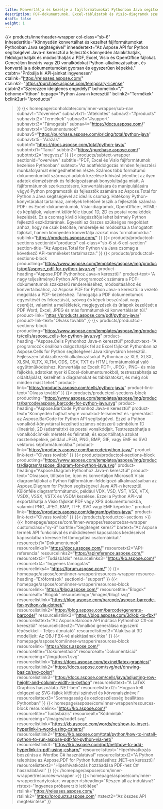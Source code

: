 ```yaml
---
title: Konvertálja és kezelje a fájlformátumokat Pythonban Java segítségével
description: PDF-dokumentumok, Excel-táblázatok és Visio-diagramok szerkesztése, konvertálása és manipulálása, vagy 1D-s és 2D-s vonalkódok létrehozása Pythonban Java-n keresztül az Aspose API-kkal.
draft: false
weight: 1
---
```

{{< products/innerheader-wrapper col-class="sb-6"
  inheadertitle="Könnyedén konvertálhat és kezelhet fájlformátumokat Pythonban Java segítségével"
  inheadertext="Az Aspose API for Python segítségével Java-n keresztül a fejlesztők könnyedén átalakíthatják, feldolgozhatják és módosíthatják a PDF, Excel, Visio és OpenOffice fájlokat. Generáljon lineáris vagy 2D vonalkódokat Python-alkalmazásaiban, és konvertálja a dokumentumokat gyorsan és egyszerűen képekké."
  ctabtn="Próbálja ki API-jainkat ingyenesen"
  ctalink="https://releases.aspose.com/"
  ctalink2="https://purchase.aspose.com/temporary-license"
  ctabtn2="Szerezzen ideiglenes engedélyt"
  bchomelink="/"
  bchome="itthon"
  bcpage="Python Java-n keresztül"
  bclink2="Termékek"
  bclink2url="/products/"
  >}}
  {{< homepage/conholdate/com/inner-wrapper/sub-nav 
subnav1="#overview"
subnavtxt1="Áttekintés" 
subnav2="#products"
subnavtxt2="Termékek" 
subnav3="#support"
subnavtxt3="Támogatás" 
subnav4="https://docs.aspose.com/"
subnavtxt4="Dokumentumok" 
subnav5="https://purchase.aspose.com/pricing/total/python-java"
subnavtxt5="Árazás" 
subbtn1="https://docs.aspose.com/total/python-java/"
subbtntxt1="Tanul"
subbtn2="https://purchase.aspose.com/"
subbtntxt2="megvesz"
>}}
   {{< products/subtext-wrapper sectionid="overview" 
   subtitle="PDF, Excel és Visio fájlformátumok kezelése Pythonban"
   subtext="Az adatfeldolgozás minden fejlesztési munkafolyamat elengedhetetlen része. Számos több formátumú dokumentumból származó adatok kezelése kihívást jelenthet az ilyen adatok elemzésének és feldolgozásának bonyolultsága miatt. A fájlformátumok szerkesztésére, konvertálására és manipulálására vágyó Python programozók és fejlesztők számára az Aspose.Total for Python a Java segítségével az ideális csomag. Hatékony Python-könyvtárakat tartalmaz, amelyek lehetővé teszik a fejlesztők számára PDF- és Excel-dokumentumok, Visio-diagramok, OpenOffice-, HTML- és képfájlok, valamint különféle típusú 1D, 2D és postai vonalkódok kezelését. Ez a csomag kiváló kiegészítője lehet bármely Python fejlesztő eszköztárának. Egyesíti az összes szükséges megoldást ahhoz, hogy ne csak betöltse, renderelje és módosítsa a támogatott fájlokat, hanem könnyedén konvertálja azokat más formátumokba."
   sublink="https://products.aspose.com/"
   >}} 
{{< products/productcol-sections
sectionid="products" 
col-class="sb-6 st-6 col-section"
section-title="Az Aspose.Total for Python via Java csomag a következő API-termékeket tartalmazza:"
>}}
{{< products/productcol-sections-block
productimg="https://www.aspose.com/templates/aspose/img/products/pdf/aspose_pdf-for-python-java.svg"
product-heading="Aspose.PDF Pythonhoz Java-n keresztül"
product-text="A nagy teljesítményű Python API programozók számára a PDF-dokumentumok szakszerű rendereléséhez, módosításához és konvertálásához, az Aspose.PDF for Python Java-n keresztül a vezető megoldás a PDF-kezeléshez. Támogatja a PDF dokumentumok egyesítését és felosztását, szöveg és képek beszúrását vagy cseréjét, valamint a mellékletek, megjegyzések és űrlapok kezelését a PDF Word, Excel, JPEG és más formátumokká konvertálásán túl."
product-link="https://products.aspose.com/pdf/python-java/"
product-link-text="Olvass tovább"
>}}
{{< products/productcol-sections-block
productimg="https://www.aspose.com/templates/aspose/img/products/cells/aspose_cells-for-python-java.svg"
product-heading="Aspose.Cells Pythonhoz Java-n keresztül"
product-text="A programozók önállóan dolgozhatják fel az Excel fájlokat Pythonban az Aspose.Cells for Python segítségével Java könyvtáron keresztül. Fejlesszen táblázatkezelő alkalmazásokat Pythonban az XLS, XLSX, XLSM, XLTX, XLTM, ODS, CSV, TXT és HTML formátumokkal való együttműködéshez. Konvertálja az Excelt PDF-, JPEG-, PNG- és más fájlokká, adatokat nyer ki Excel-dokumentumokból, testreszabhatja az oldaltájolást, kezelheti a diagramokat és táblázatokat, és még sok minden mást tehet."
product-link="https://products.aspose.com/cells/python-java/"
product-link-text="Olvass tovább"
>}}
{{< products/productcol-sections-block
productimg="https://www.aspose.com/templates/aspose/img/products/barcode/aspose_barcode-for-python-java.svg"
product-heading="Aspose.BarCode Pythonhoz Java-n keresztül"
product-text="Könnyedén hajthat végre vonalkód-felismerést és -generálást az Aspose.BarCode for Python API segítségével. Ezzel a Python vonalkód-könyvtárral kezelheti számos népszerű szimbólum 1D (lineáris), 2D (adatmátrix) és postai vonalkódjait. Testreszabhatja a vonalkódcímkék méretét és feliratait, és exportálhatja azokat raszterképekké, például JPEG, PNG, BMP, GIF, vagy EMF és SVG vektoros képformátumokba."
product-link="https://products.aspose.com/barcode/python-java/"
product-link-text="Olvass tovább"
>}}
{{< products/productcol-sections-block
productimg="https://www.aspose.com/templates/aspose/img/products/diagram/aspose_diagram-for-python-java.svg"
product-heading="Aspose.Diagram Pythonhoz Java-n keresztül"
product-text="Olvasson, töltsön be, írjon és konvertáljon Microsoft Visio diagramfájlokat a Python fájlformátum-feldolgozó alkalmazásaiban az Aspose.Diagram for Python segítségével Java API-n keresztül. Különféle diagramformátumok, például VDX, VSD, VST, VSX, VTX, VSDX, VSSX, VSTX és VSDM kezelése. Ezzel a Python API-val exportálhatja a Visio fájlokat PDF vagy XPS dokumentumokba, valamint PNG, JPEG, BMP, TIFF, SVG vagy EMF képekbe."
product-link="https://products.aspose.com/diagram/python-java/"
product-link-text="Olvass tovább"
>}}
{{< /products/productcol-sections >}}
{{< homepage/aspose/com/inner-wrapper/resourcebar-wrapper
customclass="sy-6"
bartitle="Segítséget keres?"
bartext="Az Aspose termék API funkcióival és működésével kapcsolatos kérdéseivel kapcsolatban keresse fel támogatási csatornáinkat."
resourcetxt1="Dokumentumok"
resourcelinks1="https://docs.aspose.com/"
resourcetxt2="API-referencia"
resourcelinks2="https://apireference.aspose.com/"
resourcetxt3="Tudásbázis"
resourcelinks3="https://kb.aspose.com/"
resourcetxt4="Ingyenes támogatás"
resourcelinks4="https://forum.aspose.com/"
>}}
{{< homepage/aspose/com/inner-wrapper/resources-wrapper
resource-heading="Erőforrások"
sectionid="support"
>}}
{{< homepage/aspose/com/inner-wrapper/resources-block
resourcelink="https://blog.aspose.com/"
resourcetitle="Blogok"
resourcealt="Blogok"
resourceimg="/images/blog1.svg"
resourcelistlink="https://blog.aspose.com/barcode/aspose-barcode-for-python-via-dotnet/"
resourcelistlink2="https://blog.aspose.com/barcode/generate-barcode/"
resourcelistlink3="https://blog.aspose.com/3d/obj-to-fbx/"
resourcelisttext="Az Aspose.Barcode API indítása Pythonhoz C#-on keresztül"
resourcelisttext2="Vonalkód generálása egyszerű lépésekkel – Teljes útmutató"
resourcelisttext3="Alakítsa át 3D modelljeit: Az OBJ FBX-vé alakításának titka"
>}}
{{< homepage/aspose/com/inner-wrapper/resources-block
resourcelink="https://docs.aspose.com/"
resourcetitle="Dokumentáció"
resourcealt="Dokumentáció"
resourceimg="/img/docs1.svg"
resourcelistlink="https://docs.aspose.com/tex/net/latex-graphics/"
resourcelistlink2="https://docs.aspose.com/svg/net/drawing-basics/svg-color/"
resourcelistlink3="https://docs.aspose.com/cells/java/adjusting-row-height-and-column-width-in-python"
resourcelisttext="A LaTeX Graphics használata .NET-ben"
resourcelisttext2="Hogyan kell dolgozni az SVG-fájlok kitöltési színével és körvonalszínével"
resourcelisttext3="Sormagasság és oszlopszélesség beállítása Pythonban"
>}}
{{< homepage/aspose/com/inner-wrapper/resources-block
resourcelink="https://kb.aspose.com/"
resourcetitle="Tudásbázis"
resourcealt="Kódminták"
resourceimg="/images/code1.svg"
resourcelistlink="https://kb.aspose.com/words/net/how-to-insert-hyperlink-in-word-using-csharp/"
resourcelistlink2="https://kb.aspose.com/total/python/how-to-install-python-to-run-aspose-pdf-for-python-via-net/"
resourcelistlink3="https://kb.aspose.com/pdf/net/how-to-add-hyperlink-in-pdf-using-csharp/"
resourcelisttext="Hiperhivatkozás beszúrása a Wordbe C# használatával"
resourcelisttext2="A Python telepítése az Aspose.PDF for Python futtatásához .NET-en keresztül"
resourcelisttext3="Hiperhivatkozás hozzáadása PDF-hez C# használatával"
>}}
{{< /homepage/aspose/com/inner-wrapper/resources-wrapper >}}
{{< homepage/aspose/com/inner-wrapper/readytostart-wrapper
rtsheading="Készen áll az indulásra?"
rtstext="Ingyenes próbaverzió letöltése"
rtslink="https://releases.aspose.com/"
rtslink2="https://products.aspose.com"
rtstext2="Az összes API megtekintése"
>}}
